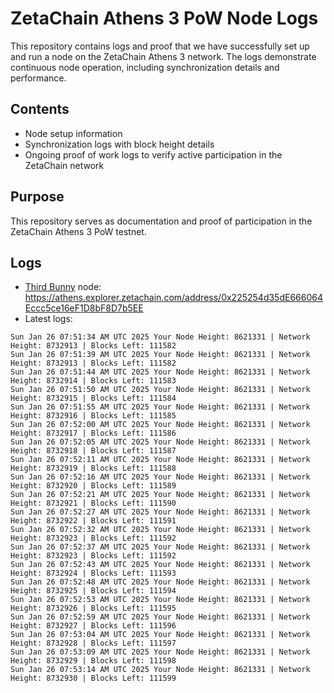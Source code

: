 # ZetaChain Athens 3 PoW Node Logs
This repository contains logs and proof that we have successfully set up and run a node on the ZetaChain Athens 3 network. The logs demonstrate continuous node operation, including synchronization details and performance.

## Contents
- Node setup information
- Synchronization logs with block height details
- Ongoing proof of work logs to verify active participation in the ZetaChain network

## Purpose
This repository serves as documentation and proof of participation in the ZetaChain Athens 3 PoW testnet.

## Logs

- [Third Bunny](https://thirdbunny.xyz/) node: https://athens.explorer.zetachain.com/address/0x225254d35dE666064Eccc5ce16eF1D8bF8D7b5EE
- Latest logs:
```
Sun Jan 26 07:51:34 AM UTC 2025 Your Node Height: 8621331 | Network Height: 8732913 | Blocks Left: 111582
Sun Jan 26 07:51:39 AM UTC 2025 Your Node Height: 8621331 | Network Height: 8732913 | Blocks Left: 111582
Sun Jan 26 07:51:44 AM UTC 2025 Your Node Height: 8621331 | Network Height: 8732914 | Blocks Left: 111583
Sun Jan 26 07:51:50 AM UTC 2025 Your Node Height: 8621331 | Network Height: 8732915 | Blocks Left: 111584
Sun Jan 26 07:51:55 AM UTC 2025 Your Node Height: 8621331 | Network Height: 8732916 | Blocks Left: 111585
Sun Jan 26 07:52:00 AM UTC 2025 Your Node Height: 8621331 | Network Height: 8732917 | Blocks Left: 111586
Sun Jan 26 07:52:05 AM UTC 2025 Your Node Height: 8621331 | Network Height: 8732918 | Blocks Left: 111587
Sun Jan 26 07:52:11 AM UTC 2025 Your Node Height: 8621331 | Network Height: 8732919 | Blocks Left: 111588
Sun Jan 26 07:52:16 AM UTC 2025 Your Node Height: 8621331 | Network Height: 8732920 | Blocks Left: 111589
Sun Jan 26 07:52:21 AM UTC 2025 Your Node Height: 8621331 | Network Height: 8732921 | Blocks Left: 111590
Sun Jan 26 07:52:27 AM UTC 2025 Your Node Height: 8621331 | Network Height: 8732922 | Blocks Left: 111591
Sun Jan 26 07:52:32 AM UTC 2025 Your Node Height: 8621331 | Network Height: 8732923 | Blocks Left: 111592
Sun Jan 26 07:52:37 AM UTC 2025 Your Node Height: 8621331 | Network Height: 8732923 | Blocks Left: 111592
Sun Jan 26 07:52:43 AM UTC 2025 Your Node Height: 8621331 | Network Height: 8732924 | Blocks Left: 111593
Sun Jan 26 07:52:48 AM UTC 2025 Your Node Height: 8621331 | Network Height: 8732925 | Blocks Left: 111594
Sun Jan 26 07:52:53 AM UTC 2025 Your Node Height: 8621331 | Network Height: 8732926 | Blocks Left: 111595
Sun Jan 26 07:52:59 AM UTC 2025 Your Node Height: 8621331 | Network Height: 8732927 | Blocks Left: 111596
Sun Jan 26 07:53:04 AM UTC 2025 Your Node Height: 8621331 | Network Height: 8732928 | Blocks Left: 111597
Sun Jan 26 07:53:09 AM UTC 2025 Your Node Height: 8621331 | Network Height: 8732929 | Blocks Left: 111598
Sun Jan 26 07:53:14 AM UTC 2025 Your Node Height: 8621331 | Network Height: 8732930 | Blocks Left: 111599
```
